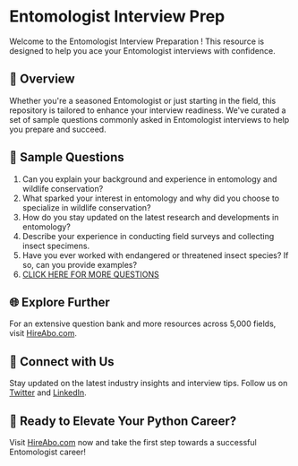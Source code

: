 # Entomologist Interview Prep

Welcome to the Entomologist Interview Preparation ! This resource is designed to help you ace your Entomologist interviews with confidence.

## 🚀 Overview

Whether you're a seasoned Entomologist or just starting in the field, this repository is tailored to enhance your interview readiness. We've curated a set of sample questions commonly asked in Entomologist interviews to help you prepare and succeed.

## 📝 Sample Questions

1. Can you explain your background and experience in entomology and wildlife conservation?
2. What sparked your interest in entomology and why did you choose to specialize in wildlife conservation?
3. How do you stay updated on the latest research and developments in entomology?
4. Describe your experience in conducting field surveys and collecting insect specimens.
5. Have you ever worked with endangered or threatened insect species? If so, can you provide examples?
6. [CLICK HERE FOR MORE QUESTIONS](https://hireabo.com/job/10_3_8/Entomologist)

## 🌐 Explore Further

For an extensive question bank and more resources across 5,000 fields, visit [HireAbo.com](https://www.hireabo.com).

## 📱 Connect with Us

Stay updated on the latest industry insights and interview tips. Follow us on [Twitter](https://twitter.com/hireabo) and [LinkedIn](https://www.linkedin.com/in/hire-abo-3609972a8/).

## 🚀 Ready to Elevate Your Python Career?

Visit [HireAbo.com](https://www.hireabo.com) now and take the first step towards a successful Entomologist career!